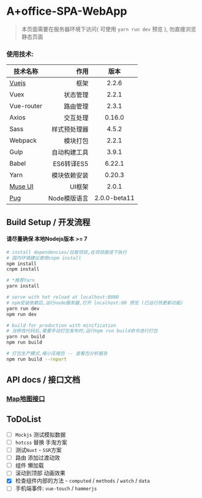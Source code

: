 # A+office-SPA-WebApp

> 本页面需要在服务器环境下访问( 可使用 `yarn run dev` 预览 ), 勿直接浏览静态页面

### 使用技术:
| 技术名称                                                      | 作用           |  版本  |
| --------                                                      | -----:         | :----:  |
| [Vuejs](http://cn.vuejs.org/)                                 | 框架            |   2.2.6     |
| Vuex                                                          | 状态管理        |   2.2.1   |
| Vue-router                                                    | 路由管理        |  2.3.1  |
| Axios                                                         | 交互处理        |  0.16.0  |
| Sass                                                          | 样式预处理器     |  4.5.2  |
| Webpack                                                       | 模块打包         |  2.2.1  |
| Gulp                                                          | 自动构建工具     |  3.9.1  |
| Babel                                                         | ES6转译ES5      |  6.22.1  |
| Yarn                                                          | 模块依赖安装     |  0.20.3  |
| [Muse UI](https://museui.github.io/#/index)                   | UI框架          |  2.0.1  |
| [Pug](https://pugjs.org/zh-cn/api/getting-started.html)       | Node模版语言    |  2.0.0-beta11  |

## Build Setup / 开发流程
#### **请尽量确保 本地Nodejs版本 >= 7**

``` bash
# install dependencies/拉取项目,在项目路径下执行
# 国内环境建议使用cnpm install
npm install
cnpm install

# *推荐Yarn
yarn install

# serve with hot reload at localhost:8080
# npm安装依赖后,运行node服务器,打开 localhost:80 预览 (已运行热更新功能)
yarn run dev
npm run dev

# build for production with minification
# 当修改代码后,需要手动打包发布时,运行npm run build命令进行打包
yarn run build
npm run build

# 打包生产模式,缩小压缩包 -- 查看包分析报告
npm run build --report
```
## API docs / 接口文档

### [Map地图接口](./docs/API.md)

## **ToDoList**
- [ ]  `Mockjs` 测试模拟数据
- [ ]  `hotcss` 替换 手淘方案
- [ ]  测试`Nuxt` - `SSR`方案
- [ ]  路由 添加过渡动效
- [ ]  组件 懒加载
- [ ]  滚动到顶部 动画效果
- [x]  检查组件内部的方法 - `computed` / `methods` / `watch` / `data`
- [ ]  手机端事件: `vue-touch` / `hammerjs`